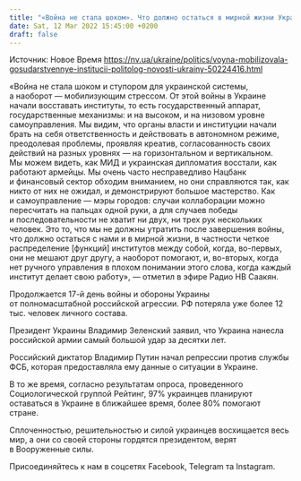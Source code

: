 ```yaml
---
title: "«Война не стала шоком». Что должно остаться в мирной жизни Украины после победы — политолог"
date: Sat, 12 Mar 2022 15:45:00 +0200
draft: false
---
```

Источник: Новое Время https://nv.ua/ukraine/politics/voyna-mobilizovala-gosudarstvennye-institucii-politolog-novosti-ukrainy-50224416.html


«Война не стала шоком и ступором для украинской системы, а наоборот — мобилизующим стрессом. От этой войны в Украине начали восставать институты, то есть государственный аппарат, государственные механизмы: и на высоком, и на низовом уровне самоуправления. Мы видим, что органы власти и институции начали брать на себя ответственность и действовать в автономном режиме, преодолевая проблемы, проявляя креатив, согласованность своих действий на разных уровнях — на горизонтальном и вертикальном. Мы можем видеть, как МИД и украинская дипломатия восстали, как работают армейцы. Мы очень часто несправедливо Нацбанк и финансовый сектор обходим вниманием, но они справляются так, как никто от них не ожидал, и демонстрируют большое мастерство. Как и самоуправление — мэры городов: случаи коллаборации можно пересчитать на пальцах одной руки, а для случаев победы и последовательности не хватит ни двух, ни трех рук нескольких человек. Это то, что мы не должны утратить после завершения войны, что должно остаться с нами и в мирной жизни, в частности четкое распределение [функций] институтов между собой, когда, во-первых, они не мешают друг другу, а наоборот помогают, и, во-вторых, когда нет ручного управления в плохом понимании этого слова, когда каждый институт делает свою работу», — отметил в эфире Радио НВ Саакян.

Продолжается 17-й день войны и обороны Украины от полномасштабной российской агрессии. РФ потеряла уже более 12 тыс. человек личного состава.

Президент Украины Владимир Зеленский заявил, что Украина нанесла российской армии самый большой удар за десятки лет.

Российский диктатор Владимир Путин начал репрессии против службы ФСБ, которая предоставляла ему данные о ситуации в Украине.

В то же время, согласно результатам опроса, проведенного Социологической группой Рейтинг, 97% украинцев планируют оставаться в Украине в ближайшее время, более 80% помогают стране.

Сплоченностью, решительностью и силой украинцев восхищается весь мир, а они со своей стороны гордятся президентом, верят в Вооруженные силы.

Присоединяйтесь к нам в соцсетях Facebook, Telegram та Instagram.

